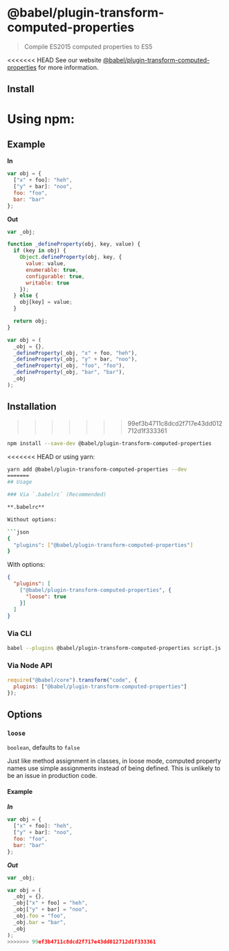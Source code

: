 # @babel/plugin-transform-computed-properties

> Compile ES2015 computed properties to ES5

<<<<<<< HEAD
See our website [@babel/plugin-transform-computed-properties](https://babeljs.io/docs/en/next/babel-plugin-transform-computed-properties.html) for more information.

## Install

Using npm:
=======
## Example

**In**

```js
var obj = {
  ["x" + foo]: "heh",
  ["y" + bar]: "noo",
  foo: "foo",
  bar: "bar"
};
```

**Out**

```js
var _obj;

function _defineProperty(obj, key, value) {
  if (key in obj) {
    Object.defineProperty(obj, key, {
      value: value,
      enumerable: true,
      configurable: true,
      writable: true
    });
  } else {
    obj[key] = value;
  }

  return obj;
}

var obj = (
  _obj = {},
  _defineProperty(_obj, "x" + foo, "heh"),
  _defineProperty(_obj, "y" + bar, "noo"),
  _defineProperty(_obj, "foo", "foo"),
  _defineProperty(_obj, "bar", "bar"),
  _obj
);
```

## Installation
>>>>>>> 99ef3b4711c8dcd2f717e43dd012712d1f333361

```sh
npm install --save-dev @babel/plugin-transform-computed-properties
```

<<<<<<< HEAD
or using yarn:

```sh
yarn add @babel/plugin-transform-computed-properties --dev
=======
## Usage

### Via `.babelrc` (Recommended)

**.babelrc**

Without options:

```json
{
  "plugins": ["@babel/plugin-transform-computed-properties"]
}
```

With options:

```json
{
  "plugins": [
    ["@babel/plugin-transform-computed-properties", {
      "loose": true
    }]
  ]
}
```

### Via CLI

```sh
babel --plugins @babel/plugin-transform-computed-properties script.js
```

### Via Node API

```javascript
require("@babel/core").transform("code", {
  plugins: ["@babel/plugin-transform-computed-properties"]
});
```

## Options

### `loose`

`boolean`, defaults to `false`

Just like method assignment in classes, in loose mode, computed property names
use simple assignments instead of being defined. This is unlikely to be an issue
in production code.

#### Example

***In***

```js
var obj = {
  ["x" + foo]: "heh",
  ["y" + bar]: "noo",
  foo: "foo",
  bar: "bar"
};
```

***Out***

```js
var _obj;

var obj = (
  _obj = {},
  _obj["x" + foo] = "heh",
  _obj["y" + bar] = "noo",
  _obj.foo = "foo",
  _obj.bar = "bar",
  _obj
);
>>>>>>> 99ef3b4711c8dcd2f717e43dd012712d1f333361
```
